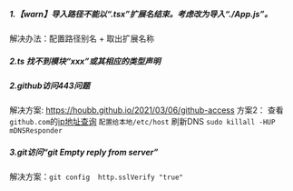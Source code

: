 ##### 1.【warn】导入路径不能以“.tsx”扩展名结束。考虑改为导入“./App.js”。

解决办法：配置路径别名 + 取出扩展名称


##### 2.ts 找不到模块“xxx”或其相应的类型声明


##### 2.github访问443问题
解决方案: https://houbb.github.io/2021/03/06/github-access
方案2： 查看`github.com`的[ip地址查询](https://whatismyipaddress.com/hostname-ip)
`配置给本地/etc/host`
刷新DNS `sudo killall -HUP mDNSResponder`

##### 3.git访问“git Empty reply from server”
解决方案：`git config  http.sslVerify "true" `
